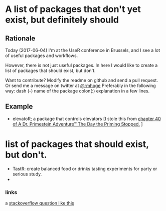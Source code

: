 # A list of packages that don't yet exist, but definitely should

## Rationale

Today (2017-06-04) I'm at the UseR conference in Brussels, and I see a lot of useful packages and workflows.

However, there is not just useful packages. In here I would like to create a list of packages that should exist, but don't.

Want to contribute? Modify the readme on github and send a pull request. 
Or send me a message on twitter at [@rmhoge](https://twitter.com/RMHoge)
Preferably in the following way: dash (-) name of the package colon(:) explanation in a few lines.

## Example

- elevatoR; a package that controls elevators [I stole this from [chapter 40 of A Dr. Primestein Adventure™ The Day the Priming Stopped.](http://www.psi-chology.com/the-day-the-priming-stopped/) ]

# list of packages that should exist, but don't.

- TastR: create balanced food or drinks tasting experiments for party or serious study.
- 



### links
a [stackoverflow question like this](https://stackoverflow.com/questions/1708934/what-useful-r-package-doesnt-currently-exist)


